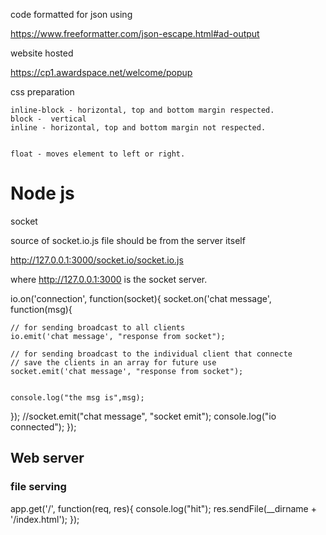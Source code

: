 code formatted for json using 

https://www.freeformatter.com/json-escape.html#ad-output



website hosted

https://cp1.awardspace.net/welcome/popup




css preparation


    inline-block - horizontal, top and bottom margin respected.
    block -  vertical
    inline - horizontal, top and bottom margin not respected.


    float - moves element to left or right.




# Node js

socket

source of socket.io.js file should be from the server itself

http://127.0.0.1:3000/socket.io/socket.io.js

where http://127.0.0.1:3000 is the socket server.



io.on('connection', function(socket){
  socket.on('chat message', function(msg){
    
    // for sending broadcast to all clients
    io.emit('chat message', "response from socket");

    // for sending broadcast to the individual client that connecte
    // save the clients in an array for future use
    socket.emit('chat message', "response from socket");


    console.log("the msg is",msg);
  });
  //socket.emit("chat message", "socket emit");
  console.log("io connected");
});
 





## Web server

### file serving

app.get('/', function(req, res){
  console.log("hit");
  res.sendFile(__dirname + '/index.html');
});
    